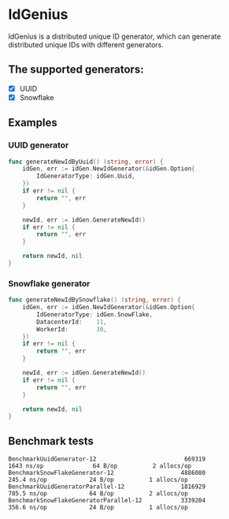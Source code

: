 # IdGenius

IdGenius is a distributed unique ID generator, which can generate distributed unique IDs with different generators.

## The supported generators:

- [x] UUID
- [x] Snowflake

## Examples
### UUID generator
```go
func generateNewIdByUuid() (string, error) {
	idGen, err := idGen.NewIdGenerator(&idGen.Option{
		IdGeneratorType: idGen.Uuid,
	})
	if err != nil {
		return "", err
	}

	newId, err := idGen.GenerateNewId()
	if err != nil {
		return "", err
	}

	return newId, nil
}
```
### Snowflake generator
```go
func generateNewIdBySnowflake() (string, error) {
	idGen, err := idGen.NewIdGenerator(&idGen.Option{
		IdGeneratorType: idGen.SnowFlake,
		DatacenterId:    11,
		WorkerId:        30,
	})
	if err != nil {
		return "", err
	}

	newId, err := idGen.GenerateNewId()
	if err != nil {
		return "", err
	}

	return newId, nil
}
```
## Benchmark tests
```text
BenchmarkUuidGenerator-12                         669319              1643 ns/op              64 B/op          2 allocs/op
BenchmarkSnowFlakeGenerator-12                   4886080               245.4 ns/op            24 B/op          1 allocs/op
BenchmarkUuidGeneratorParallel-12                1816929               785.5 ns/op            64 B/op          2 allocs/op
BenchmarkSnowFlakeGeneratorParallel-12           3339204               356.6 ns/op            24 B/op          1 allocs/op
```